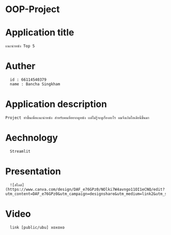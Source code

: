 # OOP-Project
# Application title
```
เเนะนำหนัง Top 5
```
# Auther
```
  id : 66114540379
  name : Bancha Singkham
```
# Application description
```
Project ทำขึ้นเพื่อเเนะนำหนัง สำหรับคนที่อยากดูหนัง เเต่ไม่รู้จะดูเรื่องอะไร ผมจึงเกิดไอเดียนี้ขึ้นมา
```
# Aechnology
```
  Streamlit
```
# Presentation
```
  ![สไลด์](https://www.canva.com/design/DAF_e76GPz0/NOlki7W4avngo11OI1eCNQ/edit?utm_content=DAF_e76GPz0&utm_campaign=designshare&utm_medium=link2&utm_source=sharebutton)
```
# Video
```
  link [public/ubu] xoxoxo
```
